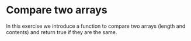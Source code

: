 # Compare two arrays
In this exercise we introduce a function to compare two arrays (length and contents) and return true if they are the same.
